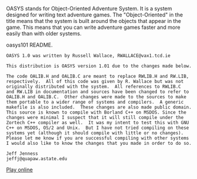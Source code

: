 OASYS stands for Object-Oriented Adventure System. It is a system designed
for writing text adventure games. The "Object-Oriented" in the title means
that the system is built around the objects that appear in the game. This
means that you can write adventure games faster and more easily than with
older systems.

oasys101 README.

```
OASYS 1.0 was written by Russell Wallace, RWALLACE@vax1.tcd.ie

This distribution is OASYS version 1.01 due to the changes made below.

The code OALIB.H and OALIB.C are meant to replace RWLIB.H and RW.LIB,
respectively.  All of this code was given by R. Wallace but was not
originally distributed with the system.  All references to RWLIB.C
and RW.LIB in documentation and sources have been changed to refer to
OALIB.H and OALIB.C.  Other changes were made to the sources to make
them portable to a wider range of systems and compilers.  A generic
makefile is also included.  These changes are also made public domain.
This source is known to compile with Borland C++ on MSDOS. Since the
changes were minimal I suspect that it will still compile under the
Zortech C++ compiler as well.  It was my intent to test this with GNU
C++ on MSDOS, OS/2 and Unix.  But I have not tried compiling on these
systems yet (although it should compile with little or no changes).
Please let me know if you are successful compiling with other systems
I would also like to know the changes that you made in order to do so.

Jeff Jenness
jeffj@quapaw.astate.edu
```

[Play online](https://smallworld.idv.tw/game/escape/play.html)
